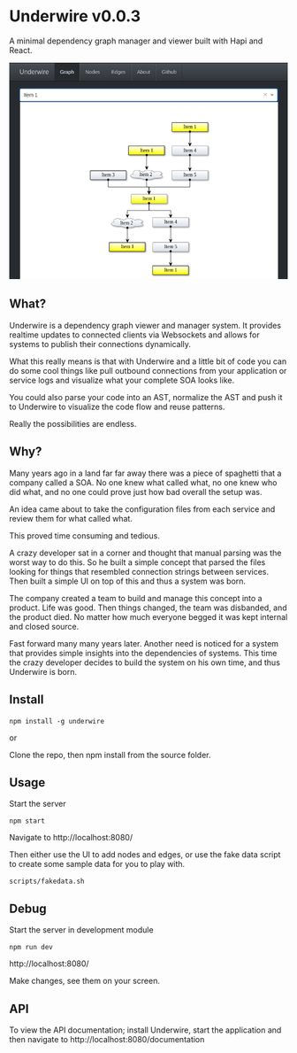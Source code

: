 Underwire v0.0.3
===

A minimal dependency graph manager and viewer built with Hapi and React.

![Graph View](https://raw.githubusercontent.com/underwire/underwire/master/docs/screenshots/graph.png)

What?
---

Underwire is a dependency graph viewer and manager system. It provides realtime updates to connected clients via Websockets and allows for systems to publish their connections dynamically.

What this really means is that with Underwire and a little bit of code you can do some cool things like pull outbound connections from your application or service logs and visualize what your complete SOA looks like.

You could also parse your code into an AST, normalize the AST and push it to Underwire to visualize the code flow and reuse patterns.

Really the possibilities are endless.

Why?
---

Many years ago in a land far far away there was a piece of spaghetti that a company called a SOA. No one knew what called what, no one knew who did what, and no one could prove just how bad overall the setup was.

An idea came about to take the configuration files from each service and review them for what called what.

This proved time consuming and tedious.

A crazy developer sat in a corner and thought that manual parsing was the worst way to do this. So he built a simple concept that parsed the files looking for things that resembled connection strings between services. Then built a simple UI on top of this and thus a system was born.

The company created a team to build and manage this concept into a product. Life was good. Then things changed, the team was disbanded, and the product died. No matter how much everyone begged it was kept internal and closed source.

Fast forward many many years later. Another need is noticed for a system that provides simple insights into the dependencies of systems. This time the crazy developer decides to build the system on his own time, and thus Underwire is born.

Install
---

```
npm install -g underwire
```

or

Clone the repo, then npm install from the source folder.

Usage
---

Start the server

```
npm start
```

Navigate to http://localhost:8080/

Then either use the UI to add nodes and edges, or use the fake data script to
create some sample data for you to play with.

```
scripts/fakedata.sh
```

Debug
---

Start the server in development module

```
npm run dev
```

http://localhost:8080/

Make changes, see them on your screen.

API
---

To view the API documentation; install Underwire, start the application and then navigate to http://localhost:8080/documentation
